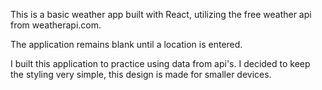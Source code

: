 This is a basic weather app built with React, utilizing the free weather api from weatherapi.com.

The application remains blank until a location is entered.

I built this application to practice using data from api's.
I decided to keep the styling very simple, this design is made for smaller devices.